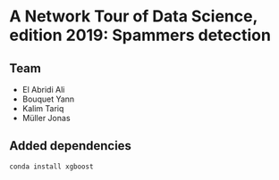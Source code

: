 # A Network Tour of Data Science, edition 2019: Spammers detection

## Team
- El Abridi Ali
- Bouquet Yann
- Kalim Tariq
- Müller Jonas

## Added dependencies
```
conda install xgboost
```

